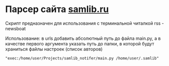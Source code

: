 # Парсер сайта [samlib.ru](http://samlib.ru)

Скрипт предназначен для использования с терминальной читалкой rss - newsboat

Использование:
в urls добавить абсолютный путь до файла main.py, а в качестве первого аргумента указать путь до папки, в которой будут храниться файлы настроек (список авторов)

```
"exec:/home/user/Projects/samlib_notifer/main.py /home/user/.samlib"
```
